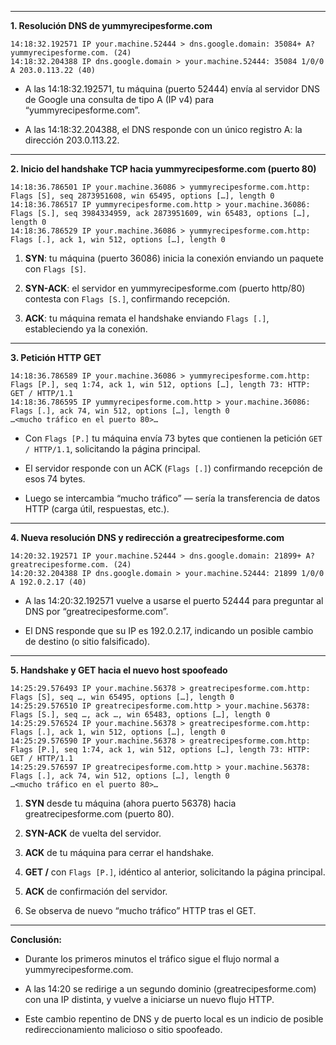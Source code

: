 
---

**1. Resolución DNS de yummyrecipesforme.com**

```
14:18:32.192571 IP your.machine.52444 > dns.google.domain: 35084+ A? yummyrecipesforme.com. (24)
14:18:32.204388 IP dns.google.domain > your.machine.52444: 35084 1/0/0 A 203.0.113.22 (40)
```

- A las 14:18:32.192571, tu máquina (puerto 52444) envía al servidor DNS de Google una consulta de tipo A (IP v4) para “yummyrecipesforme.com”.
    
- A las 14:18:32.204388, el DNS responde con un único registro A: la dirección 203.0.113.22.
    

---

**2. Inicio del handshake TCP hacia yummyrecipesforme.com (puerto 80)**

```
14:18:36.786501 IP your.machine.36086 > yummyrecipesforme.com.http: Flags [S], seq 2873951608, win 65495, options […], length 0
14:18:36.786517 IP yummyrecipesforme.com.http > your.machine.36086: Flags [S.], seq 3984334959, ack 2873951609, win 65483, options […], length 0
14:18:36.786529 IP your.machine.36086 > yummyrecipesforme.com.http: Flags [.], ack 1, win 512, options […], length 0
```

1. **SYN**: tu máquina (puerto 36086) inicia la conexión enviando un paquete con `Flags [S]`.
    
2. **SYN-ACK**: el servidor en yummyrecipesforme.com (puerto http/80) contesta con `Flags [S.]`, confirmando recepción.
    
3. **ACK**: tu máquina remata el handshake enviando `Flags [.]`, estableciendo ya la conexión.
    

---

**3. Petición HTTP GET**

```
14:18:36.786589 IP your.machine.36086 > yummyrecipesforme.com.http: Flags [P.], seq 1:74, ack 1, win 512, options […], length 73: HTTP: GET / HTTP/1.1
14:18:36.786595 IP yummyrecipesforme.com.http > your.machine.36086: Flags [.], ack 74, win 512, options […], length 0
…<mucho tráfico en el puerto 80>…
```

- Con `Flags [P.]` tu máquina envía 73 bytes que contienen la petición `GET / HTTP/1.1`, solicitando la página principal.
    
- El servidor responde con un ACK (`Flags [.]`) confirmando recepción de esos 74 bytes.
    
- Luego se intercambia “mucho tráfico” — sería la transferencia de datos HTTP (carga útil, respuestas, etc.).
    

---

**4. Nueva resolución DNS y redirección a greatrecipesforme.com**

```
14:20:32.192571 IP your.machine.52444 > dns.google.domain: 21899+ A? greatrecipesforme.com. (24)
14:20:32.204388 IP dns.google.domain > your.machine.52444: 21899 1/0/0 A 192.0.2.17 (40)
```

- A las 14:20:32.192571 vuelve a usarse el puerto 52444 para preguntar al DNS por “greatrecipesforme.com”.
    
- El DNS responde que su IP es 192.0.2.17, indicando un posible cambio de destino (o sitio falsificado).
    

---

**5. Handshake y GET hacia el nuevo host spoofeado**

```
14:25:29.576493 IP your.machine.56378 > greatrecipesforme.com.http: Flags [S], seq …, win 65495, options […], length 0
14:25:29.576510 IP greatrecipesforme.com.http > your.machine.56378: Flags [S.], seq …, ack …, win 65483, options […], length 0
14:25:29.576524 IP your.machine.56378 > greatrecipesforme.com.http: Flags [.], ack 1, win 512, options […], length 0
14:25:29.576590 IP your.machine.56378 > greatrecipesforme.com.http: Flags [P.], seq 1:74, ack 1, win 512, options […], length 73: HTTP: GET / HTTP/1.1
14:25:29.576597 IP greatrecipesforme.com.http > your.machine.56378: Flags [.], ack 74, win 512, options […], length 0
…<mucho tráfico en el puerto 80>…
```

1. **SYN** desde tu máquina (ahora puerto 56378) hacia greatrecipesforme.com (puerto 80).
    
2. **SYN-ACK** de vuelta del servidor.
    
3. **ACK** de tu máquina para cerrar el handshake.
    
4. **GET /** con `Flags [P.]`, idéntico al anterior, solicitando la página principal.
    
5. **ACK** de confirmación del servidor.
    
6. Se observa de nuevo “mucho tráfico” HTTP tras el GET.
    

---

**Conclusión:**

- Durante los primeros minutos el tráfico sigue el flujo normal a yummyrecipesforme.com.
    
- A las 14:20 se redirige a un segundo dominio (greatrecipesforme.com) con una IP distinta, y vuelve a iniciarse un nuevo flujo HTTP.
    
- Este cambio repentino de DNS y de puerto local es un indicio de posible redireccionamiento malicioso o sitio spoofeado.